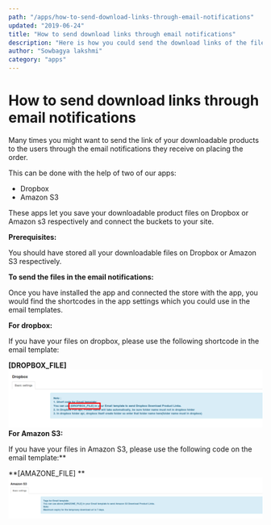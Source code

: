 ```yaml
---
path: "/apps/how-to-send-download-links-through-email-notifications"
updated: "2019-06-24"
title: "How to send download links through email notifications"
description: "Here is how you could send the download links of the files to users via email."
author: "Sowbagya lakshmi"
category: "apps"
---
```

# How to send download links through email notifications

Many times you might want to send the link of your downloadable products to the users through the email notifications they receive on placing the order.

This can be done with the help of two of our apps:

- <link-text url="https://www.j2store.org/extensions/apps/dropbox.html" target="_blank" rel= "noopener">Dropbox</link-text>
- <link-text url="https://www.j2store.org/extensions/apps/amazon-s3.html" target="_blank" rel= "noopener">Amazon S3</link-text>

These apps let you save your downloadable product files on Dropbox or Amazon s3 respectively and connect the buckets to your site.

**Prerequisites:**

You should have stored all your downloadable files on Dropbox or Amazon S3 respectively. 

**To send the files in the email notifications:**

Once you have installed the app and connected the store with the app, you would find the shortcodes in the app settings which you could use in the email templates.

**For dropbox:**

If you have your files on dropbox, please use the following shortcode in the email template:

**[DROPBOX_FILE]**
![Link](https://raw.githubusercontent.com/j2store/doc-images/master/apps/how-to-send-download-link/Dropbox.png)
**For Amazon S3:**

If you have your files in Amazon S3, please use the following code on the email template:**

**[AMAZONE_FILE] **
![Amazon s3](https://raw.githubusercontent.com/j2store/doc-images/master/apps/how-to-send-download-link/Amazons3.png)



